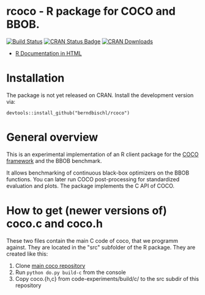 # rcoco - R package for COCO and BBOB.

[![Build Status](https://travis-ci.org/berndbischl/rcoco.svg?branch=master)](https://travis-ci.org/berndbischl/rcoco)
[![CRAN Status Badge](http://www.r-pkg.org/badges/version/rcoco)](https://CRAN.R-project.org/package=rcoco)
[![CRAN Downloads](http://cranlogs.r-pkg.org/badges/rcoco)](https://cran.rstudio.com/web/packages/rcoco/index.html)

* [R Documentation in HTML](http://rpackages.ianhowson.com/cran/rcoco/)

# Installation 

The package is not yet released on CRAN. Install the development version via:

```splus
devtools::install_github("berndbischl/rcoco")
```

# General overview

This is an experimental implementation of an R client package for the [COCO framework](https://github.com/numbbo/coco) and the BBOB benchmark.

It allows benchmarking of continuous black-box optimizers on the BBOB functions. You can later run COCO post-processing for standardized evaluation and plots. The package implements the C API of COCO.

# How to get (newer versions of) coco.c and coco.h

These two files contain the main C code of coco, that we programm against.
They are located in the "src" subfolder of the R package. They are created like this:

1. Clone [main coco repository](https://github.com/numbbo/coco)
1. Run `python do.py build-c` from the console
1. Copy coco.{h,c} from code-experiments/build/c/ to the src subdir of this repository




